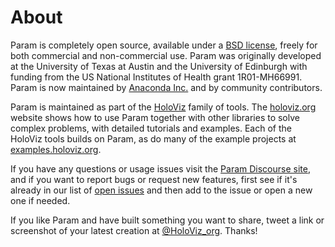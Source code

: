 # About

Param is completely open source, available under a [BSD license](https://github.com/holoviz/param/blob/main/LICENSE.txt), freely for both commercial and non-commercial use. Param was originally developed at the University of Texas at Austin and the University of Edinburgh with funding from the US National Institutes of Health grant 1R01-MH66991. Param is now maintained by [Anaconda Inc.](https://anaconda.com) and by community contributors.

Param is maintained as part of the [HoloViz](https://holoviz.org) family of tools. The [holoviz.org](https://holoviz.org) website shows how to use Param together with other libraries to solve complex problems, with detailed tutorials and examples. Each of the HoloViz tools builds on Param, as do many of the example projects at [examples.holoviz.org](https://examples.holoviz.org).

If you have any questions or usage issues visit the [Param Discourse site](https://discourse.holoviz.org/c/param), and if you want to report bugs or request new features, first see if it's already in our list of [open issues](https://github.com/holoviz/param/issues) and then add to the issue or open a new one if needed.

If you like Param and have built something you want to share, tweet a link or screenshot of your latest creation at [@HoloViz_org](https://twitter.com/HoloViz_org). Thanks!
